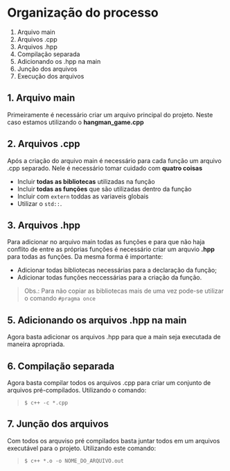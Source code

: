 # Organização do processo

1. Arquivo main
2. Arquivos .cpp
3. Arquivos .hpp
4. Compilação separada
5. Adicionando os .hpp na main
6. Junção dos arquivos
7. Execução dos arquivos

## 1. Arquivo main

Primeiramente é necessário criar um arquivo principal do projeto. Neste caso estamos utilizando o **hangman_game.cpp**

## 2. Arquivos .cpp

Após a criação do arquivo main é necessário para cada função um arquivo .cpp separado. Nele é necessário tomar cuidado com **quatro coisas**

+ Incluir **todas as bibliotecas** utilizadas na função
+ Incluir **todas as funções** que são utilizadas dentro da função
+ Incluir com `extern` toddas as variaveis globais
+ Utilizar o `std::`.

## 3. Arquivos .hpp

Para adicionar no arquivo main todas as funções e para que não haja conflito de entre as próprias funções é necessário criar um arquvio **.hpp** para todas as funções. Da mesma forma é importante:

+ Adicionar todas bibliotecas necessárias para a declaração da função;
+ Adicionar todas funções neccessárias para a criação da função.

> Obs.: Para não copiar as bibliotecas mais de uma vez pode-se utilizar o comando `#pragma once`

## 5. Adicionando os arquivos .hpp na main

Agora basta adicionar os arquivos .hpp para que a main seja executada de maneira apropriada.

## 6. Compilação separada

Agora basta compilar todos os arquivos .cpp para criar um conjunto de arquivos pré-compilados. Utilizando o comando:

> `$ c++ -c *.cpp`

## 7. Junção dos arquivos

Com todos os arquviso pré compilados basta juntar todos em um arquivos executável para o projeto. Utilizando este comando: 

> `$ c++ *.o -o NOME_DO_ARQUIVO.out`